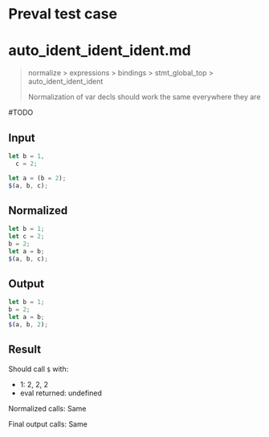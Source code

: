 # Preval test case

# auto_ident_ident_ident.md

> normalize > expressions > bindings > stmt_global_top > auto_ident_ident_ident
>
> Normalization of var decls should work the same everywhere they are

#TODO

## Input

`````js filename=intro
let b = 1,
  c = 2;

let a = (b = 2);
$(a, b, c);
`````

## Normalized

`````js filename=intro
let b = 1;
let c = 2;
b = 2;
let a = b;
$(a, b, c);
`````

## Output

`````js filename=intro
let b = 1;
b = 2;
let a = b;
$(a, b, 2);
`````

## Result

Should call `$` with:
 - 1: 2, 2, 2
 - eval returned: undefined

Normalized calls: Same

Final output calls: Same
